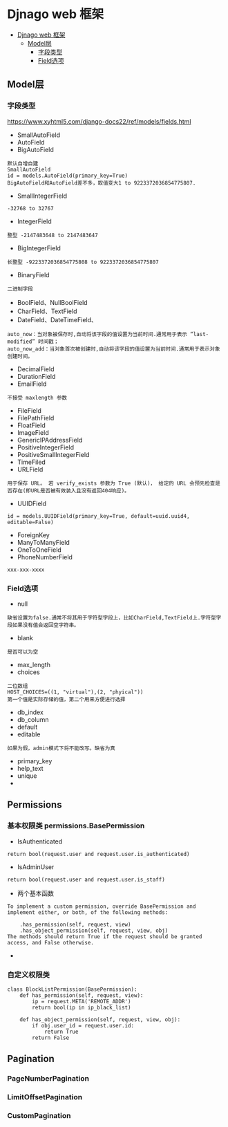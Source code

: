 # Djnago web 框架
<!-- TOC -->

- [Djnago web 框架](#djnago-web-%e6%a1%86%e6%9e%b6)
  - [Model层](#model%e5%b1%82)
    - [字段类型](#%e5%ad%97%e6%ae%b5%e7%b1%bb%e5%9e%8b)
    - [Field选项](#field%e9%80%89%e9%a1%b9)

<!-- /TOC -->
## Model层

### 字段类型
https://www.xyhtml5.com/django-docs22/ref/models/fields.html

* SmallAutoField
* AutoField 
* BigAutoField
```
默认自增自建
SmallAutoField
id = models.AutoField(primary_key=True)
BigAutoField和AutoField差不多，取值变大1 to 9223372036854775807.
```

* SmallIntegerField
```
-32768 to 32767
```
* IntegerField
```
整型 -2147483648 to 2147483647
```

* BigIntegerField 
```
长整型 -9223372036854775808 to 9223372036854775807
```
* BinaryField
```
二进制字段
```
* BoolField、NullBoolField
* CharField、TextField
* DateField、DateTimeField、
```
auto_now：当对象被保存时,自动将该字段的值设置为当前时间.通常用于表示 “last-modified” 时间戳；
auto_now_add：当对象首次被创建时,自动将该字段的值设置为当前时间.通常用于表示对象创建时间。
```
* DecimalField
* DurationField
* EmailField
```
不接受 maxlength 参数
```
* FileField
* FilePathField
* FloatField
* ImageField
* GenericIPAddressField
* PositiveIntegerField
* PositiveSmallIntegerField
* TimeFiled
* URLField
```
用于保存 URL。 若 verify_exists 参数为 True (默认)， 给定的 URL 会预先检查是否存在(即URL是否被有效装入且没有返回404响应)。
```
* UUIDField
```
id = models.UUIDField(primary_key=True, default=uuid.uuid4, editable=False)
```
* ForeignKey
* ManyToManyField
* OneToOneField
* PhoneNumberField
```
xxx-xxx-xxxx
```

### Field选项
* null
```
缺省设置为false.通常不将其用于字符型字段上，比如CharField,TextField上.字符型字段如果没有值会返回空字符串。
```
* blank
```
是否可以为空
```
* max_length
* choices
```
二位数组
HOST_CHOICES=((1, "virtual"),(2, "phyical"))
第一个值是实际存储的值，第二个用来方便进行选择
```
* db_index
* db_column
* default
* editable

```
如果为假，admin模式下将不能改写。缺省为真
```
* primary_key
* help_text
* unique
*

## Permissions
### 基本权限类 permissions.BasePermission
* IsAuthenticated
```
return bool(request.user and request.user.is_authenticated)
```
* IsAdminUser
```
return bool(request.user and request.user.is_staff)
```
* 两个基本函数
```
To implement a custom permission, override BasePermission and implement either, or both, of the following methods:

    .has_permission(self, request, view)
    .has_object_permission(self, request, view, obj)
The methods should return True if the request should be granted access, and False otherwise.
```
* 

### 自定义权限类
```
class BlockListPermission(BasePermission):
    def has_permission(self, request, view):
        ip = request.META('REMOTE_ADDR')
        return bool(ip in ip_black_list)

    def has_object_permission(self, request, view, obj):
        if obj.user_id = request.user.id:
            return True
        return False
```

## Pagination
### PageNumberPagination

### LimitOffsetPagination

### CustomPagination 
